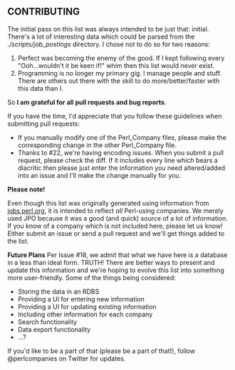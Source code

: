 CONTRIBUTING
------------
The initial pass on this list was always intended to be just that: initial. There's a lot of interesting data which could be parsed from the _./scripts/job_postings_ directory. I chose not to do so for two reasons:

1. Perfect was becoming the enemy of the good. If I kept following every "Ooh...wouldn't it be keen if!" whim then this list would never exist.
1. Programming is no longer my primary gig. I manage people and stuff. There are others out there with the skill to do more/better/faster with this data than I.

So **I am grateful for all pull requests and bug reports**. 

If you have the time, I'd appreciate that you follow these guidelines when submitting pull requests:

* If you manually modify one of the Perl_Company files, please make the corresponding change in the other Perl_Company file.
* Thanks to #22, we're having encoding issues. When you submit a pull request, please check the diff. If it includes every line which bears a diacritic then please just enter the information you need altered/added into an issue and I'll make the change manually for you.

**Please note!**

Even though this list was originally generated using information from [jobs.perl.org](http://jobs.perl.org), it is intended to reflect _all_ Perl-using companies. We merely used JPO because it was a good (and quick) source of a lot of information. If you know of a company which is not included here, please let us know! Either submit an issue or send a pull request and we'll get things added to the list.

**Future Plans**
Per Issue #18, we admit that what we have here is a database in a less than ideal form. TRUTH! There are better ways to present and update this information and we're hoping to evolve this list into something more user-friendly. Some of the things being considered:

* Storing the data in an RDBS
* Providing a UI for entering new information
* Providing a UI for updating existing information
* Including other information for each company
* Search functionality
* Data export functionality
* ...?

If you'd like to be a part of that (please be a part of that!), follow @perlcompanies on Twitter for updates.